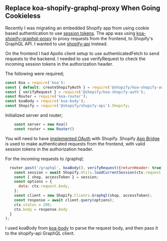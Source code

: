 ## Replace koa-shopify-graphql-proxy When Going Cookieless

Recently I was migrating an embedded Shopify app from using cookie based authentication to use [session tokens](https://shopify.dev/apps/auth/oauth/session-tokens). The app was using [koa-shopify-graphql-proxy](https://www.npmjs.com/package/@shopify/koa-shopify-graphql-proxy) to proxy requests from the frontend, to Shopify's GraphQL API. I wanted to use [shopify-api](https://www.npmjs.com/package/@shopify/shopify-api) instead.

On the frontend I had Apollo client setup to use authenticatedFetch to send requests to the backend. I needed to use verifyRequest to check the incoming session tokens in the authorization header. 

The following were required;

```javascript
const Koa = require('koa');
const { default: createShopifyAuth } = require('@shopify/koa-shopify-auth');
const { verifyRequest } = require('@shopify/koa-shopify-auth');
const Router = require('koa-router');
const koaBody = require('koa-body');
const Shopify = require('@shopify/shopify-api').Shopify;

``` 

Initialized server and router;

```javascript
    const server = new Koa()
    const router = new Router()
``` 

You will need to have [implemented OAuth](https://shopify.dev/apps/auth/oauth) with Shopify. Shopify [App Bridge](https://shopify.dev/apps/tools/app-bridge) is used to make authenticated requests from the frontend, with valid session tokens in the authorization header.

For the incoming requests to /graphql;

```javascript
  router.post('/graphql', koaBody(), verifyRequest({returnHeader: true}), async (ctx) => {
    const session = await Shopify.Utils.loadCurrentSession(ctx.request, ctx.response, false);
    const { shop, accessToken } = session;
    const options = {
      data: ctx.request.body,
    };
    const client = new Shopify.Clients.Graphql(shop, accessToken);
    const response = await client.query(options);
    ctx.status = 200;
    ctx.body = response.body
  }
);
``` 

I used koaBody from [koa-body](https://www.npmjs.com/package/koa-body) to parse the request body, and then pass it to the shopify-api GraphQL client.




